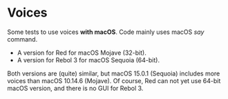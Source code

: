# Voices
Some tests to use voices **with macOS**. Code mainly uses macOS *say* command.

* A version for Red for macOS Mojave (32-bit).
* A version for Rebol 3 for macOS Sequoia (64-bit).

Both versions are (quite) similar, but macOS 15.0.1 (Sequoia) includes more voices than macOS 10.14.6 (Mojave). Of course, Red can not yet use 64-bit macOS version, and there is no GUI for Rebol 3.





